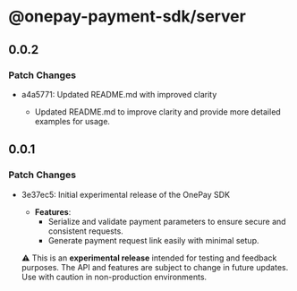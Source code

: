 # @onepay-payment-sdk/server

## 0.0.2

### Patch Changes

- a4a5771: Updated README.md with improved clarity

  - Updated README.md to improve clarity and provide more detailed examples for usage.

## 0.0.1

### Patch Changes

- 3e37ec5: Initial experimental release of the OnePay SDK

  - **Features**:
    - Serialize and validate payment parameters to ensure secure and consistent requests.
    - Generate payment request link easily with minimal setup.

  ⚠️ This is an **experimental release** intended for testing and feedback purposes. The API and features are subject to change in future updates. Use with caution in non-production environments.
